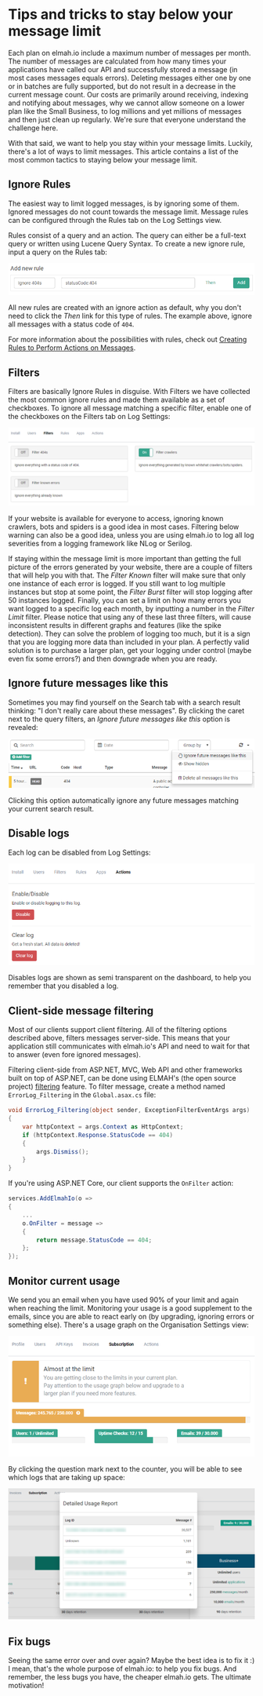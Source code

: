 # Tips and tricks to stay below your message limit

Each plan on elmah.io include a maximum number of messages per month. The number of messages are calculated from how many times your applications have called our API and successfully stored a message (in most cases messages equals errors). Deleting messages either one by one or in batches are fully supported, but do not result in a decrease in the current message count. Our costs are primarily around receiving, indexing and notifying about messages, why we cannot allow someone on a lower plan like the Small Business, to log millions and yet millions of messages and then just clean up regularly. We're sure that everyone understand the challenge here.

With that said, we want to help you stay within your message limits. Luckily, there's a lot of ways to limit messages. This article contains a list of the most common tactics to staying below your message limit.

## Ignore Rules

The easiest way to limit logged messages, is by ignoring some of them. Ignored messages do not count towards the message limit. Message rules can be configured through the Rules tab on the Log Settings view.

Rules consist of a query and an action. The query can either be a full-text query or written using Lucene Query Syntax. To create a new ignore rule, input a query on the Rules tab:

![Create Ignore Rule](/images/create_ignore_rule.png)

All new rules are created with an ignore action as default, why you don't need to click the *Then* link for this type of rules. The example above, ignore all messages with a status code of `404`.

For more information about the possibilities with rules, check out [Creating Rules to Perform Actions on Messages](https://docs.elmah.io/creating-rules-to-perform-actions-on-messages/).

## Filters

Filters are basically Ignore Rules in disguise. With Filters we have collected the most common ignore rules and made them available as a set of checkboxes. To ignore all message matching a specific filter, enable one of the checkboxes on the Filters tab on Log Settings:

![Filters](/images/filters.png)

If your website is available for everyone to access, ignoring known crawlers, bots and spiders is a good idea in most cases. Filtering below warning can also be a good idea, unless you are using elmah.io to log all log severities from a logging framework like NLog or Serilog.

If staying within the message limit is more important than getting the full picture of the errors generated by your website, there are a couple of filters that will help you with that. The *Filter Known* filter will make sure that only one instance of each error is logged. If you still want to log multiple instances but stop at some point, the *Filter Burst* filter will stop logging after 50 instances logged. Finally, you can set a limit on how many errors you want logged to a specific log each month, by inputting a number in the *Filter Limit* filter. Please notice that using any of these last three filters, will cause inconsistent results in different graphs and features (like the spike detection). They can solve the problem of logging too much, but it is a sign that you are logging more data than included in your plan. A perfectly valid solution is to purchase a larger plan, get your logging under control (maybe even fix some errors?) and then downgrade when you are ready.

## Ignore future messages like this

Sometimes you may find yourself on the Search tab with a search result thinking: "I don't really care about these messages". By clicking the caret next to the query filters, an *Ignore future messages like this* option is revealed:

![Ignore Like This](/images/ignore_like_this.png)

Clicking this option automatically ignore any future messages matching your current search result.

## Disable logs

Each log can be disabled from Log Settings:

![Enabled/Disable Log](/images/enabled_disable_log.png)

Disables logs are shown as semi transparent on the dashboard, to help you remember that you disabled a log.

## Client-side message filtering

Most of our clients support client filtering. All of the filtering options described above, filters messages server-side. This means that your application still communicates with elmah.io's API and need to wait for that to answer (even fore ignored messages).

Filtering client-side from ASP.NET, MVC, Web API and other frameworks built on top of ASP.NET, can be done using ELMAH's (the open source project) [filtering](https://code.google.com/p/elmah/wiki/ErrorFiltering) feature. To filter message, create a method named `ErrorLog_Filtering` in the `Global.asax.cs` file:

```csharp
void ErrorLog_Filtering(object sender, ExceptionFilterEventArgs args)
{
    var httpContext = args.Context as HttpContext;
    if (httpContext.Response.StatusCode == 404)
    {
        args.Dismiss();
    }
}
```

If you're using ASP.NET Core, our client supports the `OnFilter` action:

```csharp
services.AddElmahIo(o =>
{
    ...
    o.OnFilter = message =>
    {
        return message.StatusCode == 404;
    };
});
```

## Monitor current usage

We send you an email when you have used 90% of your limit and again when reaching the limit. Monitoring your usage is a good supplement to the emails, since you are able to react early on (by upgrading, ignoring errors or something else). There's a usage graph on the Organisation Settings view:

![Usage Graph](/images/usage_graph.png)

By clicking the question mark next to the counter, you will be able to see which logs that are taking up space:

![Detailed Usage Report](/images/detailed-usage-report.png)

## Fix bugs

Seeing the same error over and over again? Maybe the best idea is to fix it :) I mean, that's the whole purpose of elmah.io: to help you fix bugs. And remember, the less bugs you have, the cheaper elmah.io gets. The ultimate motivation!